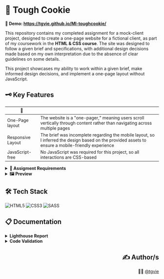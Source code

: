 # 🍪 Tough Cookie

**🔗 Demo: https://tgvie.github.io/MI-toughcookie/**

This repository contains my completed assignment for a mock-client project, designed to create a one-page website for a fictional client, as part of my coursework in the **HTML & CSS course**. The site was designed to follow a given brief and specifications, with additional design decisions made based on my own interpretation due to the absence of clear guidelines on some details.

This project showcases my ability to work within a given brief, make informed design decisions, and implement a one-page layout without JavaScript.

## 🗝️ Key Features
| 🎯 |   |
| -- | - |
| One-Page layout | The website is a "one-pager," meaning users scroll vertically through content rather than navigating across multiple pages |
| Responsive Layout | The brief was incomplete regarding the mobile layout, so I inferred the design based on the provided assets to ensure a mobile-friendly experience |
| JavaScript-free | No JavaScript was required for this project, so all interactions are CSS-based |

<details>
<summary><strong>🧾 Assigment Requirements</strong></summary>

The page was required to be built according to these provided design:

<table>
  <tr>
    <td><img src="assets/design/desktop_page1.jpg" width="300"></td>
    <td><img src="assets/design/desktop_page2.jpg" width="300"></td>
  </tr>
  <tr>
    <td><img src="assets/design/desktop_page3.jpg" width="300"></td>
    <td><img src="assets/design/desktop_menu_open.jpg" width="300"></td>
  </tr>
</table>

This also covered key learning objectives from the course, all of which were successfully implemented and assessed with a top mark, reflecting my strong proficiency in:

- Semantic HTML
- Validation
- Accessibility
- CSS & Sass
- Design & Layout
- Layout Techniques
- Responsiveness
- Images & Best Practices
- Anchor Links
- Text Effects
- Custom Fonts & Icons
- Positioning & Stacking
- Cookies
- Forms
- Consistent Structure
</details>

<details>
<summary><strong>🖼️ Preview</strong></summary>

| Phone 📱 | Desktop 🖥️ |
| ------------------ | ------------------ | 
| ![Phone Screenshot](submissions/screenshots/chrome-phone.png) | ![Desktop Screenshot Light](submissions/screenshots/chrome-desktop.png) |
</details>

## 🛠️ Tech Stack
![HTML5](https://img.shields.io/badge/HTML5-%23E34F26.svg?style=flat&logo=html5&logoColor=white)
![CSS3](https://img.shields.io/badge/CSS3-%231572B6.svg?style=flat&logo=css3&logoColor=white)
![SASS](https://img.shields.io/badge/SASS-hotpink.svg?style=flat&logo=SASS&logoColor=white)

## 📋 Documentation
<details>
<summary><strong>Lighthouse Report</strong></summary>

| Desktop | Phone |
| ------- | ----- |
| ![Desktop Lighthouse Report](assets/readme/lighthouse-desktop.png) | ![Phone Lighthouse Report](assets/readme/ligthhouse-phone.png) |
</details>

<details>
<summary><strong>Code Validation</strong></summary>

| HTML | CSS |
| ---- | --- |
| ![HTML Validation](assets/readme/html-validator.png) | ![CSS Validation](assets/readme/css-validator.png) |
</details>

<div align="right">
  
## ✍️ Author/s
🧑‍💻 [@tgvie](https://github.com/tgvie)

</div>